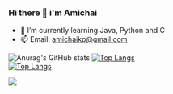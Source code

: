 ### Hi there 👋 i'm Amichai



- 🌱 I’m currently learning Java, Python and C 
- 📫 Email: amichaikp@gmail.com

![Anurag's GitHub stats](https://github-readme-stats.vercel.app/api?username=amichaikafka&show_icons=true&theme=radical&line_height=20)
[![Top Langs](https://github-readme-stats.vercel.app/api/top-langs/?username=amichaikafka&hide=Rudy&layout=compact&theme=dark)](https://github.com/anuraghazra/github-readme-stats)\
[![Top Langs](https://github-readme-stats.vercel.app/api/top-langs/?username=amichaikafka&hide=Rudy&theme=radical&layout=compact)](https://github.com/anuraghazra/github-readme-stats)


![](https://komarev.com/ghpvc/?username=amichaikafka&color=grey)
